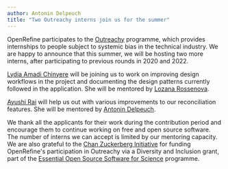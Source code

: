 ```yaml
---
author: Antonin Delpeuch
title: "Two Outreachy interns join us for the summer"
---
```


OpenRefine participates to the [Outreachy](https://outreachy.org) programme, which provides internships to people subject to systemic bias in the technical industry.
We are happy to announce that this summer, we will be hosting two more interns, after participating to previous rounds in 2020 and 2022.

[Lydia Amadi Chinyere](https://github.com/Lydiaofficial) will be joining us to work on improving design workflows in the project and documenting the design patterns currently followed in the application. She will be mentored by [Lozana Rossenova](https://github.com/lozanaross).

[Ayushi Rai](https://github.com/ayushrai206) will help us out with various improvements to our reconciliation features. She will be mentored by [Antonin Delpeuch](https://github.com/wetneb).

We thank all the applicants for their work during the contribution period and encourage them to continue working on free and open source software. The number of interns we can accept is limited by our mentoring capacity. We are also grateful to the [Chan
Zuckerberg Initiative](https://chanzuckerberg.com/) for funding OpenRefine's participation in Outreachy via a Diversity and Inclusion grant, part of the [Essential Open Source Software for Science](https://chanzuckerberg.com/eoss/) programme. 
